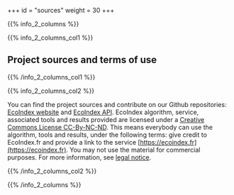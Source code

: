 +++
id = "sources"
weight = 30
+++

{{% info_2_columns %}}

{{% info_2_columns_col1 %}}

## Project sources and terms of use

{{% /info_2_columns_col1 %}}

{{% info_2_columns_col2 %}}

You can find the project sources and contribute on our Github repositories: [EcoIndex website](https://github.com/cnumr/EcoIndex) and [EcoIndex API](https://github.com/cnumr/ecoindex_api). EcoIndex algorithm, service, associated tools and results provided are licensed under a [Creative Commons License CC-By-NC-ND](https://creativecommons.org/licenses/by-nc-nd/2.0/). This means everybody can use the algorithm, tools and results, under the following terms: give credit to EcoIndex.fr and provide a link to the service [https://ecoindex.fr](https://ecoindex.fr). You may not use the material for commercial purposes. For more information, see [legal notice](/en/legal).

{{% /info_2_columns_col2 %}}

{{% /info_2_columns %}}

